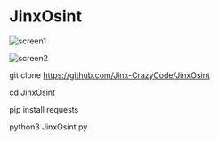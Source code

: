 # JinxOsint
![screen1](https://user-images.githubusercontent.com/115872953/216428175-135475db-aec2-44b8-9491-9229f39f2e14.png)

![screen2](https://user-images.githubusercontent.com/115872953/216428261-25e946b3-9b91-4c9c-b66e-5ac12fb58cc9.png)


git clone https://github.com/Jinx-CrazyCode/JinxOsint

cd JinxOsint

pip install requests

python3 JinxOsint.py

